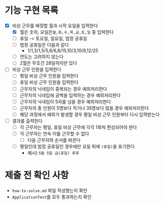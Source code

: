 # 기능 구현 목록

- [x] 비상 근무를 배정할 월과 시작 요일을 입력한다
    - [x] 월은 숫자, 요일은`월,화,수,목,금,토,일` 중 입력한다
    - [ ] 휴일 -> 토요일, 일요일, 법정 공휴일
    - [ ] 법정 공휴일은 다음과 같다
        - 1/1,3/1,5/5,6/6,8/15,10/3,10/9,12/25
    - [ ] 연도는 고려하지 않는다
    - [ ] 2월은 무조건 28일까지만 있다
- [ ] 비상 근무 인원을 입력한다
    - [ ] 평일 비상 근무 인원을 입력한다
    - [ ] 휴일 비상 근무 인원을 입력한다
    - [ ] 근무자의 닉네임이 중복되는 경우 예외처리한다
    - [ ] 근무자의 닉네임에 공백을 입력하는 경우 예외처리한다
    - [ ] 근무자의 닉네임이 5자를 넘을 경우 예외처리한다
    - [ ] 근무자의 총 인원이 5명보다 적거나 35명보다 많을 경우 예외처리한다
    - [ ] 해당 과정에서 예외가 발생할 경우 평일 비상 근무 인원부터 다시 입력받는다
- [ ] 결과를 출력한다
    - [ ] 각 근무자는 평일, 휴일 비상 근무에 각각 1회씩 편성되어야 한다
    - [ ] 각 근무자는 연속 이틀 근무할 수 없다
        - [ ] 다음 근무자와 순서를 바꾼다
    - [ ] 평일인데 법정 공휴일인 경우에만 요일 뒤에 `(휴일)`을 표기한다
        - 예시) `5월 5일 금(휴일) 루루`

# 제출 전 확인 사항

- `how-to-solve.md` 파일 작성했는지 확인
- `ApplicationTest`를 모두 통과하는지 확인